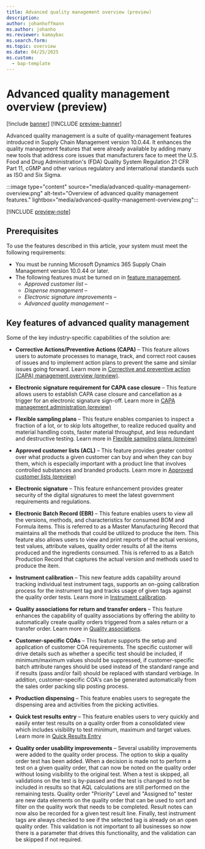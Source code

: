 ```yaml
---
title: Advanced quality management overview (preview)
description: 
author: johanhoffmann
ms.author: johanho
ms.reviewer: kamaybac
ms.search.form: 
ms.topic: overview
ms.date: 04/25/2025
ms.custom: 
  - bap-template
---
```


# Advanced quality management overview (preview)

[!include [banner](../../includes/banner.md)]
[!INCLUDE [preview-banner](~/../shared-content/shared/preview-includes/preview-banner.md)]
<!-- KFM: Preview until further notice -->

Advanced quality management is a suite of quality-management features introduced in Supply Chain Management version 10.0.44. It enhances the quality management features that were already available by adding many new tools that address core issues that manufacturers face to meet the U.S. Food and Drug Administration's (FDA) Quality System Regulation 21 CFR Part 11, cGMP and other various regulatory and international standards such as ISO and Six Sigma. <!-- KFM: is this too narrow a description? Should we describe this has having broader applications? Mention here (and/or in Prerequisites) that these features mostly require the Inventory module (not WMS)? -->

:::image type="content" source="media/advanced-quality-management-overview.png" alt-text="Overview of advanced quality management features." lightbox="media/advanced-quality-management-overview.png":::

[!INCLUDE [preview-note](~/../shared-content/shared/preview-includes/preview-note-d365.md)]

## Prerequisites

To use the features described in this article, your system must meet the following requirements:

- You must be running Microsoft Dynamics 365 Supply Chain Management version 10.0.44 or later.
- The following features must be turned on in [feature management](../../fin-ops-core/fin-ops/get-started/feature-management/feature-management-overview.md).
    - *Approved customer list* – <!-- KFM: briefly list/describe the capabilities added by this feature -->
    - *Dispense management* – <!-- KFM: briefly list/describe the capabilities added by this feature -->
    - *Electronic signature improvements* – <!-- KFM: briefly list/describe the capabilities added by this feature -->
    - *Advanced quality management* – <!-- KFM: briefly list/describe the capabilities added by this feature -->

## Key features of advanced quality management

Some of the key industry-specific capabilities of the solution are:

- **Corrective Actions/Preventive Actions (CAPA)** – This feature allows users to automate processes to manage, track, and correct root causes of issues and to implement action plans to prevent the same and similar issues going forward. Learn more in [Corrective and preventive action (CAPA) management overview (preview)](capa-overview.md).

- **Electronic signature requirement for CAPA case closure** – This feature allows users to establish CAPA case closure and cancellation as a trigger for an electronic signature sign-off. Learn more in [CAPA management administration (preview)](capa-admin.md)

- **Flexible sampling plans** – This feature enables companies to inspect a fraction of a lot, or to skip lots altogether, to realize reduced quality and material handling costs, faster material throughput, and less redundant and destructive testing. Learn more in [Flexible sampling plans (preview)](quality-flexible-sampling-plans.md)

- **Approved customer lists (ACL)** – This feature provides greater control over what products a given customer can buy and when they can buy them, which is especially important with a product line that involves controlled substances and branded products. Learn more in [Approved customer lists (preview)](../sales-marketing/approved-customer-lists.md)

- **Electronic signature** – This feature enhancement provides greater security of the digital signatures to meet the latest government requirements and regulations.

- **Electronic Batch Record (EBR)** – This feature enables users to view all the versions, methods, and characteristics for consumed BOM and Formula items. This is referred to as a Master Manufacturing Record that maintains all the methods that could be utilized to produce the item. This feature also allows users to view and print reports of the actual versions, test values, attribute values, quality order results of all the items produced and the ingredients consumed. This is referred to as a Batch Production Record that captures the actual version and methods used to produce the item.

- **Instrument calibration** – This new feature adds capability around tracking individual test instrument tags, supports an on-going calibration process for the instrument tag and tracks usage of given tags against the quality order tests. Learn more in [Instrument calibration](quality-management/ConvertedFromWord/instrument-calibration.md).

- **Quality associations for return and transfer orders** – This feature enhances the capability of quality associations by offering the ability to automatically create quality orders triggered from a sales return or a transfer order. Learn more in [Quality associations](quality-associations.md).

- **Customer-specific COAs** – This feature supports the setup and application of customer COA requirements. The specific customer will drive details such as whether a specific test should be included, if minimum/maximum values should be suppressed, if customer-specific batch attribute ranges should be used instead of the standard range and if results (pass and/or fail) should be replaced with standard verbiage. In addition, customer-specific COA's can be generated automatically from the sales order packing slip posting process.

- **Production dispensing** – This feature enables users to segregate the dispensing area and activities from the picking activities.

- **Quick test results entry** – This feature enables users to very quickly and easily enter test results on a quality order from a consolidated view which includes visibility to test minimum, maximum and target values. Learn more in [Quick Results Entry](quality-quick-results-entry.md)

- **Quality order usability improvements** – Several usability improvements were added to the quality order process. The option to skip a quality order test has been added. When a decision is made not to perform a test on a given quality order, that can now be noted on the quality order without losing visibility to the original test. When a test is skipped, all validations on the test is by-passed and the test is changed to not be included in results so that AQL calculations are still performed on the remaining tests. Quality order "Priority" Level and "Assigned to" tester are new data elements on the quality order that can be used to sort and filter on the quality work that needs to be completed. Result notes can now also be recorded for a given test result line. Finally, test instrument tags are always checked to see if the selected tag is already on an open quality order. This validation is not important to all businesses so now there is a parameter that drives this functionality, and the validation can be skipped if not required.

